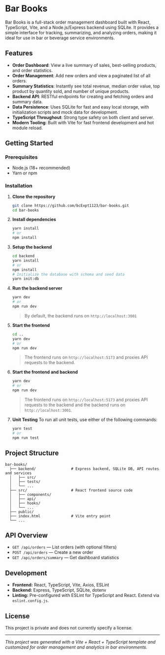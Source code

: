 # Bar Books

Bar Books is a full-stack order management dashboard built with React, TypeScript, Vite, and a Node.js/Express backend using SQLite. It provides a simple interface for tracking, summarizing, and analyzing orders, making it ideal for use in bar or beverage service environments.

## Features

- **Order Dashboard**: View a live summary of sales, best-selling products, and order statistics.
- **Order Management**: Add new orders and view a paginated list of all orders.
- **Summary Statistics**: Instantly see total revenue, median order value, top product by quantity sold, and number of unique products.
- **Backend API**: RESTful endpoints for creating and fetching orders and summary data.
- **Data Persistence**: Uses SQLite for fast and easy local storage, with initialization scripts and mock data for development.
- **TypeScript Throughout**: Strong type safety on both client and server.
- **Modern Tooling**: Built with Vite for fast frontend development and hot module reload.

## Getting Started

### Prerequisites

- Node.js (18+ recommended)
- Yarn or npm

### Installation

1. **Clone the repository**
   ```bash
   git clone https://github.com/bcExpt1123/bar-books.git
   cd bar-books
   ```

2. **Install dependencies**
   ```bash
   yarn install
   # or
   npm install
   ```

3. **Setup the backend**
   ```bash
   cd backend
   yarn install
   # or
   npm install
   # Initialize the database with schema and seed data
   yarn init:db
   ```

4. **Run the backend server**
   ```bash
   yarn dev
   # or
   npm run dev
   ```
   > By default, the backend runs on `http://localhost:3001`

5. **Start the frontend**
   ```bash
   cd ..
   yarn dev
   # or
   npm run dev
   ```
   > The frontend runs on `http://localhost:5173` and proxies API requests to the backend.

6. **Start the frontend and backend**
   ```bash
   yarn dev
   # or
   npm run dev
   ```
   > The frontend runs on `http://localhost:5173` and proxies API requests to the backend and the backend runs on `http://localhost:3001`.

7. **Unit Testing**
   To run all unit tests, use either of the following commands:

   ```bash
   yarn test
   # or
   npm run test
   ```
   
## Project Structure

```
bar-books/
  ├── backend/                # Express backend, SQLite DB, API routes and services
  │   ├── src/
  │   ├── tests/
  │   └── ...
  ├── src/                    # React frontend source code
  │   ├── components/
  │   ├── api/
  │   ├── hooks/
  │   └── ...
  ├── public/
  ├── index.html              # Vite entry point
  └── ...
```

## API Overview

- `GET /api/orders` — List orders (with optional filters)
- `POST /api/orders` — Create a new order
- `GET /api/orders/summary` — Get dashboard statistics

## Development

- **Frontend:** React, TypeScript, Vite, Axios, ESLint
- **Backend:** Express, TypeScript, SQLite, dotenv
- **Linting:** Pre-configured with ESLint for TypeScript and React. Extend via `eslint.config.js`.

## License

This project is private and does not currently specify a license.

---

_This project was generated with a Vite + React + TypeScript template and customized for order management and analytics in bar environments._
